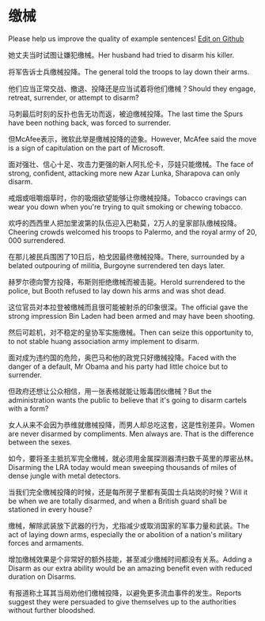 # 缴械

Please help us improve the quality of example sentences! [Edit on Github](https://github.com/jiyushe/jiyu-example-sentence-source/blob/main/chinese/jiaoxie.md)

<p><span class="chinese">她丈夫当时试图让嫌犯缴械。</span><span class="english">Her husband had tried to disarm his killer.</span></p>

<p><span class="chinese">将军告诉士兵缴械投降。</span><span class="english">The general told the troops to lay down their arms.</span></p>

<p><span class="chinese">他们应当正常交战、撤退、投降还是应当试着将他们缴械？</span><span class="english">Should they engage, retreat, surrender, or attempt to disarm?</span></p>

<p><span class="chinese">马刺最后时刻的反扑也告无功而返，被迫缴械投降。</span><span class="english">The last time the Spurs have been nothing back, was forced to surrender.</span></p>

<p><span class="chinese">但McAfee表示，微软此举是缴械投降的迹象。</span><span class="english">However, McAfee said the move is a sign of capitulation on the part of Microsoft.</span></p>

<p><span class="chinese">面对强壮、信心十足、攻击力更强的新人阿扎伦卡，莎娃只能缴械。</span><span class="english">The face of strong, confident, attacking more new Azar Lunka, Sharapova can only disarm.</span></p>

<p><span class="chinese">戒烟或咀嚼烟草时，你的吸烟欲望能够让你缴械投降。</span><span class="english">Tobacco cravings can wear you down when you're trying to quit smoking or chewing tobacco.</span></p>

<p><span class="chinese">欢呼的西西里人把加里波第的队伍迎入巴勒莫，2万人的皇家部队缴械投降。</span><span class="english">Cheering crowds welcomed his troops to Palermo, and the royal army of 20, 000 surrendered.</span></p>

<p><span class="chinese">在那儿被民兵围困了10日后，柏戈因最终缴械投降。</span><span class="english">There, surrounded by a belated outpouring of militia, Burgoyne surrendered ten days later.</span></p>

<p><span class="chinese">赫罗尔德向警方投降，布斯则拒绝缴械而被击毙。</span><span class="english">Herold surrendered to the police, but Booth refused to lay down his arms and was shot dead.</span></p>

<p><span class="chinese">这位官员对本拉登被缴械而且很可能被射杀的印象很深。</span><span class="english">The official gave the strong impression Bin Laden had been armed and may have been shooting.</span></p>

<p><span class="chinese">然后可趁机，对不稳定的皇协军实施缴械。</span><span class="english">Then can seize this opportunity to, to not stable huang association army implement to disarm.</span></p>

<p><span class="chinese">面对成为违约国的危险，奥巴马和他的政党只好缴械投降。</span><span class="english">Faced with the danger of a default, Mr Obama and his party had little choice but to surrender.</span></p>

<p><span class="chinese">但政府还想让公众相信，用一张表格就能让贩毒团伙缴械？</span><span class="english">But the administration wants the public to believe that it's going to disarm cartels with a form?</span></p>

<p><span class="chinese">女人从来不会因为恭维就缴械投降，而男人却总吃这套，这是性别差异。</span><span class="english">Women are never disarmed by compliments. Men always are. That is the difference between the sexes.</span></p>

<p><span class="chinese">如今，要将圣主抵抗军完全缴械，就必须用金属探测器清扫数千英里的厚密丛林。</span><span class="english">Disarming the LRA today would mean sweeping thousands of miles of dense jungle with metal detectors.</span></p>

<p><span class="chinese">当我们完全缴械投降的时候，还是每所房子里都有英国士兵站岗的时候？</span><span class="english">Will it be when we are totally disarmed, and when a British guard shall be stationed in every house?</span></p>

<p><span class="chinese">缴械，解除武装放下武器的行为，尤指减少或取消国家的军事力量和武装。</span><span class="english">The act of laying down arms, especially the or abolition of a nation's military forces and armaments.</span></p>

<p><span class="chinese">增加缴械效果是个非常好的额外技能，甚至减少缴械时间都没有关系。</span><span class="english">Adding a Disarm as our extra ability would be an amazing benefit even with reduced duration on Disarms.</span></p>

<p><span class="chinese">有报道称土耳其当局劝他们缴械投降，以避免更多流血事件的发生。</span><span class="english">Reports suggest they were persuaded to give themselves up to the authorities without further bloodshed.</span></p>


